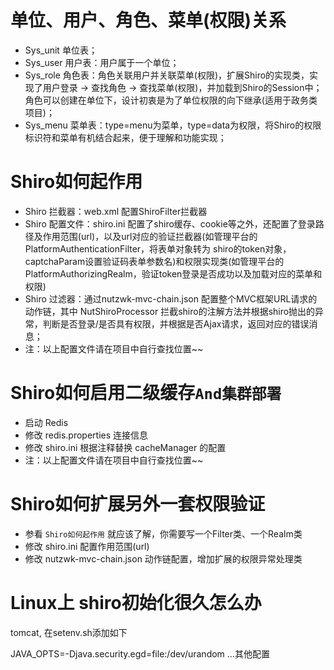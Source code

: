 # 单位、用户、角色、菜单(权限)关系

* Sys_unit 单位表；
* Sys_user 用户表：用户属于一个单位；
* Sys_role 角色表：角色关联用户并关联菜单(权限)，扩展Shiro的实现类，实现了用户登录 -> 查找角色 -> 查找菜单(权限)，并加载到Shiro的Session中；
角色可以创建在单位下，设计初衷是为了单位权限的向下继承(适用于政务类项目)；
* Sys_menu 菜单表：type=menu为菜单，type=data为权限，将Shiro的权限标识符和菜单有机结合起来，便于理解和功能实现；

# Shiro如何起作用

* Shiro 拦截器：web.xml 配置ShiroFilter拦截器
* Shiro 配置文件：shiro.ini 配置了shiro缓存、cookie等之外，还配置了登录路径及作用范围(url)，以及url对应的验证拦截器(如管理平台的PlatformAuthenticationFilter，将表单对象转为 shiro的token对象，captchaParam设置验证码表单参数名)和权限实现类(如管理平台的 PlatformAuthorizingRealm，验证token登录是否成功以及加载对应的菜单和权限)
* Shiro 过滤器：通过nutzwk-mvc-chain.json 配置整个MVC框架URL请求的动作链，其中 NutShiroProcessor 拦截shiro的注解方法并根据shiro抛出的异常，判断是否登录/是否具有权限，并根据是否Ajax请求，返回对应的错误消息；
* 注：以上配置文件请在项目中自行查找位置~~

# Shiro如何启用二级缓存`And集群部署`

* 启动 Redis
* 修改 redis.properties 连接信息
* 修改 shiro.ini 根据注释替换 cacheManager 的配置
* 注：以上配置文件请在项目中自行查找位置~~

# Shiro如何扩展另外一套权限验证

* 参看 `Shiro如何起作用` 就应该了解，你需要写一个Filter类、一个Realm类
* 修改 shiro.ini 配置作用范围(url)
* 修改 nutzwk-mvc-chain.json 动作链配置，增加扩展的权限异常处理类

# Linux上 shiro初始化很久怎么办

tomcat, 在setenv.sh添加如下

JAVA_OPTS=-Djava.security.egd=file:/dev/urandom ...其他配置
